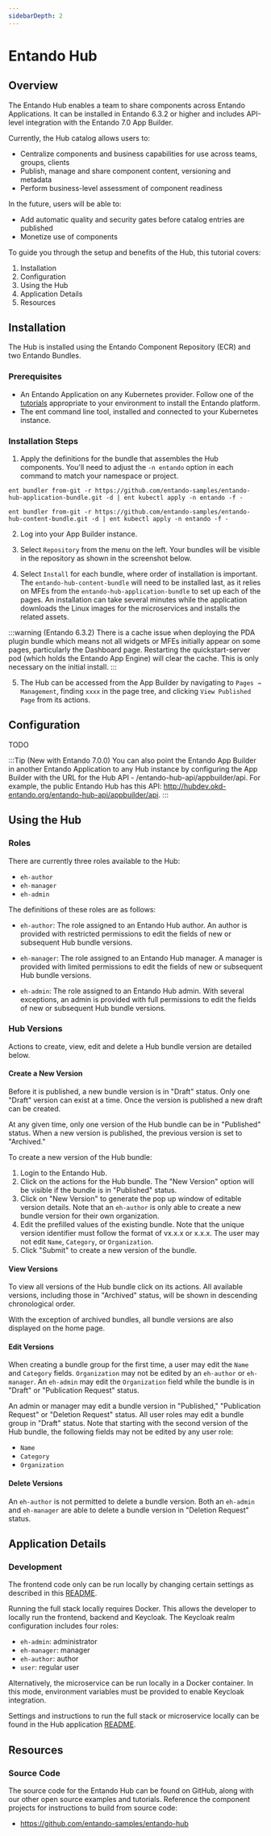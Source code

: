 ```yaml
---
sidebarDepth: 2
---
```


# Entando Hub

## Overview

The Entando Hub enables a team to share components across Entando Applications. It can be installed in Entando 6.3.2 or higher and includes API-level integration with the Entando 7.0 App Builder.

Currently, the Hub catalog allows users to:

- Centralize components and business capabilities for use across teams, groups, clients
- Publish, manage and share component content, versioning and metadata
- Perform business-level assessment of component readiness 

In the future, users will be able to:

- Add automatic quality and security gates before catalog entries are published
- Monetize use of components

To guide you through the setup and benefits of the Hub, this tutorial covers:

1. Installation
2. Configuration
3. Using the Hub
4. Application Details
5. Resources
## Installation

The Hub is installed using the Entando Component Repository (ECR) and two Entando Bundles.

### Prerequisites

- An Entando Application on any Kubernetes provider. Follow one of the [tutorials](../#operations) appropriate to your environment to install the Entando platform.
- The ent command line tool, installed and connected to your Kubernetes instance.

### Installation Steps

1. Apply the definitions for the bundle that assembles the Hub components. You'll need to adjust the `-n entando` option in each command to match your namespace or project.
```
ent bundler from-git -r https://github.com/entando-samples/entando-hub-application-bundle.git -d | ent kubectl apply -n entando -f -
```
```
ent bundler from-git -r https://github.com/entando-samples/entando-hub-content-bundle.git -d | ent kubectl apply -n entando -f -
```

2. Log into your App Builder instance.

3. Select `Repository` from the menu on the left. Your bundles will be visible in the repository as shown in the screenshot below.

4. Select `Install` for each bundle, where order of installation is important. The `entando-hub-content-bundle` will need to be installed last, as it relies on MFEs from the `entando-hub-application-bundle` to set up each of the pages. An installation can take several minutes while the application downloads the Linux images for the microservices and installs the related assets.

:::warning
(Entando 6.3.2) There is a cache issue when deploying the PDA plugin bundle which means not all widgets or MFEs initially appear on some pages, particularly the Dashboard page. Restarting the quickstart-server pod (which holds the Entando App Engine) will clear the cache. This is only necessary on the initial install.
:::

5. The Hub can be accessed from the App Builder by navigating to `Pages → Management`, finding `xxxx` in the page tree, and clicking `View Published Page` from its actions.

## Configuration

TODO

:::Tip
(New with Entando 7.0.0) You can also point the Entando App Builder in another Entando Application to any Hub instance by configuring the App Builder with the URL for the Hub API - <YOUR-BASE-URL>/entando-hub-api/appbuilder/api.  For example, the public Entando Hub has this API: http://hubdev.okd-entando.org/entando-hub-api/appbuilder/api. 
:::

## Using the Hub

### Roles

There are currently three roles available to the Hub:

- `eh-author`
- `eh-manager`
- `eh-admin`

The definitions of these roles are as follows:

- `eh-author`: The role assigned to an Entando Hub author. An author is provided with restricted permissions to edit the fields of new or subsequent Hub bundle versions.

- `eh-manager`: The role assigned to an Entando Hub manager. A manager is provided with limited permissions to edit the fields of new or subsequent Hub bundle versions.

- `eh-admin`: The role assigned to an Entando Hub admin. With several exceptions, an admin is provided with full permissions to edit the fields of new or subsequent Hub bundle versions.

### Hub Versions

Actions to create, view, edit and delete a Hub bundle version are detailed below.

#### Create a New Version

Before it is published, a new bundle version is in "Draft" status. Only one "Draft" version can exist at a time. Once the version is published a new draft can be created.

At any given time, only one version of the Hub bundle can be in "Published" status. When a new version is published, the previous version is set to "Archived." 

To create a new version of the Hub bundle:

1. Login to the Entando Hub.
2. Click on the actions for the Hub bundle. The "New Version" option will be visible if the bundle is in "Published" status.
3. Click on "New Version" to generate the pop up window of editable version details. Note that an `eh-author` is only able to create a new bundle version for their own organization.
4. Edit the prefilled values of the existing bundle. Note that the unique version identifier must follow the format of vx.x.x or x.x.x. The user may not edit `Name`, `Category`, or `Organization`.
5. Click "Submit" to create a new version of the bundle.

#### View Versions

To view all versions of the Hub bundle click on its actions. All available versions, including those in "Archived" status, will be shown in descending chronological order.

With the exception of archived bundles, all bundle versions are also displayed on the home page.

#### Edit Versions

When creating a bundle group for the first time, a user may edit the `Name` and `Category` fields. `Organization` may not be edited by an `eh-author` or `eh-manager`. An `eh-admin` may edit the `Organization` field while the bundle is in "Draft" or "Publication Request" status.

An admin or manager may edit a bundle version in "Published," "Publication Request" or "Deletion Request" status. All user roles may edit a bundle group in "Draft" status. Note that starting with the second version of the Hub bundle, the following fields may not be edited by any user role:

- `Name`
- `Category`
- `Organization`

#### Delete Versions

An `eh-author` is not permitted to delete a bundle version. Both an `eh-admin` and `eh-manager` are able to delete a bundle version in "Deletion Request" status. 


## Application Details

### Development

The frontend code only can be run locally by changing certain settings as described in this [README](https://github.com/entando-samples/entando-hub/tree/main/application/ui/widgets/eh-widgets-dir/eh-widgets).

Running the full stack locally requires Docker. This allows the developer to locally run the frontend, backend and Keycloak. The Keycloak realm configuration includes four roles:

- `eh-admin`: administrator
- `eh-manager`: manager
- `eh-author`: author
- `user`: regular user

Alternatively, the microservice can be run locally in a Docker container. In this mode, environment variables must be provided to enable Keycloak integration.

Settings and instructions to run the full stack or microservice locally can be found in the Hub application [README](https://github.com/entando-samples/entando-hub/tree/main/application).

## Resources

### Source Code

The source code for the Entando Hub can be found on GitHub, along with our other open source examples and tutorials. Reference the component projects for instructions to build from source code:

- <https://github.com/entando-samples/entando-hub>